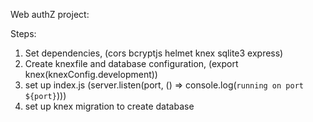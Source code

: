Web authZ project:

Steps:

1) Set dependencies, (cors bcryptjs helmet knex sqlite3 express)
2) Create knexfile and database configuration, (export knex(knexConfig.development))
3) set up index.js (server.listen(port, () => console.log(`running on port ${port}`)))
4) set up knex migration to create database